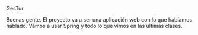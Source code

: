 GesTur

Buenas gente. El proyecto va a ser una aplicación web con lo que habíamos hablado. Vamos a usar Spring y todo lo que vimos en las últimas clases.